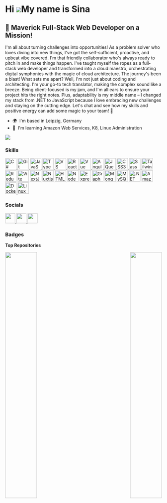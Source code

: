 # Hi ![](https://user-images.githubusercontent.com/18350557/176309783-0785949b-9127-417c-8b55-ab5a4333674e.gif)My name is Sina

## 🚀 Maverick Full-Stack Web Developer on a Mission!

I'm all about turning challenges into opportunities! As a problem solver who loves diving into new things, I've got the self-sufficient, proactive, and upbeat vibe covered. I'm that friendly collaborator who's always ready to pitch in and make things happen. I've taught myself the ropes as a full-stack web developer and transformed into a cloud maestro, orchestrating digital symphonies with the magic of cloud architecture. The journey's been a blast! What sets me apart? Well, I'm not just about coding and architecting. I'm your go-to tech translator, making the complex sound like a breeze. Being client-focused is my jam, and I'm all ears to ensure your project hits the right notes. Plus, adaptability is my middle name – I changed my stack from .NET to JavaScript because I love embracing new challenges and staying on the cutting edge. Let's chat and see how my skills and positive energy can add some magic to your team! 🚀

- 🌍  I'm based in Leipzig, Germany
- 🧠  I'm learning Amazon Web Services, K8, Linux Administration

<a href="https://www.github.com/shadbad" target="_blank" rel="noreferrer"><img
src="https://img.shields.io/github/followers/shadbad?logo=github&style=for-the-badge&color=0891b2&labelColor=1c1917" /></a>

### Skills

<p align="left">
      <a
        href="https://docs.microsoft.com/en-us/dotnet/csharp/"
        target="_blank"
        rel="noreferrer"
      >
        <img
          src="https://raw.githubusercontent.com/danielcranney/readme-generator/main/public/icons/skills/csharp-colored.svg"
          width="36"
          height="36"
          alt="C#"
        />
      </a>
      <a href="https://git-scm.com/" target="_blank" rel="noreferrer">
        <img
          src="https://raw.githubusercontent.com/danielcranney/readme-generator/main/public/icons/skills/git-colored.svg"
          width="36"
          height="36"
          alt="Git"
        />
      </a>
      <a
        href="https://developer.mozilla.org/en-US/docs/Web/JavaScript"
        target="_blank"
        rel="noreferrer"
      >
        <img
          src="https://raw.githubusercontent.com/danielcranney/readme-generator/main/public/icons/skills/javascript-colored.svg"
          width="36"
          height="36"
          alt="JavaScript"
        />
      </a>
      <a
        href="https://www.typescriptlang.org/"
        target="_blank"
        rel="noreferrer"
      >
        <img
          src="https://raw.githubusercontent.com/danielcranney/readme-generator/main/public/icons/skills/typescript-colored.svg"
          width="36"
          height="36"
          alt="TypeScript"
        />
      </a>
      <a href="https://code.visualstudio.com/" target="_blank" rel="noreferrer">
        <img
          src="https://raw.githubusercontent.com/danielcranney/readme-generator/main/public/icons/skills/visualstudiocode.svg"
          width="36"
          height="36"
          alt="VS Code"
        />
      </a>
      <a href="https://reactjs.org/" target="_blank" rel="noreferrer">
        <img
          src="https://raw.githubusercontent.com/danielcranney/readme-generator/main/public/icons/skills/react-colored.svg"
          width="36"
          height="36"
          alt="React"
        />
      </a>
      <a href="https://vuejs.org/" target="_blank" rel="noreferrer">
        <img
          src="https://raw.githubusercontent.com/danielcranney/readme-generator/main/public/icons/skills/vuejs-colored.svg"
          width="36"
          height="36"
          alt="Vue"
        />
      </a>
      <a href="https://angular.io/" target="_blank" rel="noreferrer">
        <img
          src="https://raw.githubusercontent.com/danielcranney/readme-generator/main/public/icons/skills/angularjs-colored.svg"
          width="36"
          height="36"
          alt="Angular"
        />
      </a>
      <a href="https://jquery.com/" target="_blank" rel="noreferrer">
        <img
          src="https://raw.githubusercontent.com/danielcranney/readme-generator/main/public/icons/skills/jquery-colored.svg"
          width="36"
          height="36"
          alt="JQuery"
        />
      </a>
      <a href="https://www.w3.org/TR/CSS/#css" target="_blank" rel="noreferrer">
        <img
          src="https://raw.githubusercontent.com/danielcranney/readme-generator/main/public/icons/skills/css3-colored.svg"
          width="36"
          height="36"
          alt="CSS3"
        />
      </a>
      <a href="https://sass-lang.com/" target="_blank" rel="noreferrer">
        <img
          src="https://raw.githubusercontent.com/danielcranney/readme-generator/main/public/icons/skills/sass-colored.svg"
          width="36"
          height="36"
          alt="Sass"
        />
      </a>
      <a href="https://tailwindcss.com/" target="_blank" rel="noreferrer">
        <img
          src="https://raw.githubusercontent.com/danielcranney/readme-generator/main/public/icons/skills/tailwindcss-colored.svg"
          width="36"
          height="36"
          alt="TailwindCSS"
        />
      </a>
      <a href="https://redux.js.org/" target="_blank" rel="noreferrer">
        <img
          src="https://raw.githubusercontent.com/danielcranney/readme-generator/main/public/icons/skills/redux-colored.svg"
          width="36"
          height="36"
          alt="Redux"
        />
      </a>
      <a href="https://vitejs.dev/" target="_blank" rel="noreferrer">
        <img
          src="https://raw.githubusercontent.com/danielcranney/readme-generator/main/public/icons/skills/vite-colored.svg"
          width="36"
          height="36"
          alt="Vite"
        />
      </a>
      <a href="https://nextjs.org/docs" target="_blank" rel="noreferrer">
        <img
          src="https://raw.githubusercontent.com/danielcranney/readme-generator/main/public/icons/skills/nextjs-colored-dark.svg"
          width="36"
          height="36"
          alt="NextJs"
        />
      </a>
      <a href="https://nuxtjs.org/" target="_blank" rel="noreferrer">
        <img
          src="https://raw.githubusercontent.com/danielcranney/readme-generator/main/public/icons/skills/nuxtjs-colored.svg"
          width="36"
          height="36"
          alt="Nuxtjs"
        /> </a
      ><a
        href="https://developer.mozilla.org/en-US/docs/Glossary/HTML5"
        target="_blank"
        rel="noreferrer"
      >
        <img
          src="https://raw.githubusercontent.com/danielcranney/readme-generator/main/public/icons/skills/html5-colored.svg"
          width="36"
          height="36"
          alt="HTML5"
        />
      </a>
      <a href="https://nodejs.org/en/" target="_blank" rel="noreferrer">
        <img
          src="https://raw.githubusercontent.com/danielcranney/readme-generator/main/public/icons/skills/nodejs-colored.svg"
          width="36"
          height="36"
          alt="NodeJS"
        />
      </a>
      <a href="https://expressjs.com/" target="_blank" rel="noreferrer">
        <img
          src="https://raw.githubusercontent.com/danielcranney/readme-generator/main/public/icons/skills/express-colored-dark.svg"
          width="36"
          height="36"
          alt="Express"
        />
      </a>
      <a href="https://graphql.org/" target="_blank" rel="noreferrer">
        <img
          src="https://raw.githubusercontent.com/danielcranney/readme-generator/main/public/icons/skills/graphql-colored.svg"
          width="36"
          height="36"
          alt="GraphQL"
        />
      </a>
      <a href="https://www.mongodb.com/" target="_blank" rel="noreferrer">
        <img
          src="https://raw.githubusercontent.com/danielcranney/readme-generator/main/public/icons/skills/mongodb-colored.svg"
          width="36"
          height="36"
          alt="MongoDB"
        />
      </a>
      <a href="https://www.mysql.com/" target="_blank" rel="noreferrer">
        <img
          src="https://raw.githubusercontent.com/danielcranney/readme-generator/main/public/icons/skills/mysql-colored.svg"
          width="36"
          height="36"
          alt="MySQL"
        /> </a
      ><a
        href="https://dotnet.microsoft.com/en-us/"
        target="_blank"
        rel="noreferrer"
      >
        <img
          src="https://raw.githubusercontent.com/danielcranney/readme-generator/main/public/icons/skills/dot-net-colored.svg"
          width="36"
          height="36"
          alt=".NET"
        />
      </a>
      <a href="https://aws.amazon.com" target="_blank" rel="noreferrer">
        <img
          src="https://raw.githubusercontent.com/danielcranney/readme-generator/main/public/icons/skills/aws-colored-dark.svg"
          width="36"
          height="36"
          alt="Amazon Web Services"
        />
      </a>
      <a href="https://www.docker.com/" target="_blank" rel="noreferrer">
        <img
          src="https://raw.githubusercontent.com/danielcranney/readme-generator/main/public/icons/skills/docker-colored.svg"
          width="36"
          height="36"
          alt="Docker"
        />
      </a>
      <a href="https://www.linux.org" target="_blank" rel="noreferrer">
        <img
          src="https://raw.githubusercontent.com/danielcranney/readme-generator/main/public/icons/skills/linux-colored.svg"
          width="36"
          height="36"
          alt="Linux"
        />
      </a>
    </p>

### Socials

<p align="left">
      <a href="https://www.github.com/shadbad" target="_blank" rel="noreferrer">
        <picture>
          <source
            media="(prefers-color-scheme: dark)"
            srcset="
              https://raw.githubusercontent.com/danielcranney/readme-generator/main/public/icons/socials/github-dark.svg
            "
          />
          <source
            media="(prefers-color-scheme: light)"
            srcset="
              https://raw.githubusercontent.com/danielcranney/readme-generator/main/public/icons/socials/github.svg
            "
          />
          <img
            src="https://raw.githubusercontent.com/danielcranney/readme-generator/main/public/icons/socials/github.svg"
            width="32"
            height="32"
          />
        </picture>
      </a>
      <a
        href="https://www.linkedin.com/in/sina-shadbad"
        target="_blank"
        rel="noreferrer"
      >
        <picture>
          <source
            media="(prefers-color-scheme: dark)"
            srcset="
              https://raw.githubusercontent.com/danielcranney/readme-generator/main/public/icons/socials/linkedin-dark.svg
            "
          />
          <source
            media="(prefers-color-scheme: light)"
            srcset="
              https://raw.githubusercontent.com/danielcranney/readme-generator/main/public/icons/socials/linkedin.svg
            "
          />
          <img
            src="https://raw.githubusercontent.com/danielcranney/readme-generator/main/public/icons/socials/linkedin.svg"
            width="32"
            height="32"
          />
        </picture>
      </a>
      <a href="https://www.x.com/SinaShadbad" target="_blank" rel="noreferrer">
        <picture>
          <source
            media="(prefers-color-scheme: dark)"
            srcset="
              https://raw.githubusercontent.com/danielcranney/readme-generator/main/public/icons/socials/twitter-dark.svg
            "
          />
          <source
            media="(prefers-color-scheme: light)"
            srcset="
              https://raw.githubusercontent.com/danielcranney/readme-generator/main/public/icons/socials/twitter.svg
            "
          />
          <img
            src="https://raw.githubusercontent.com/danielcranney/readme-generator/main/public/icons/socials/twitter.svg"
            width="32"
            height="32"
          />
        </picture>
      </a>
    </p>

### Badges

<b>Top Repositories</b>

<div width="100%" align="center">
      <a
        href="https://github.com/shadbad/react-based-shopify-craft-theme"
        align="left"
      >
        <img
          align="left"
          width="45%"
          src="https://github-readme-stats.vercel.app/api/pin/?username=shadbad&repo=react-based-shopify-craft-theme&title_color=0891b2&text_color=ffffff&icon_color=0891b2&bg_color=1c1917&hide_border=true&locale=en"
        />
      </a>
      <a href="https://github.com/shadbad/click-the-fox" align="right">
        <img
          align="right"
          width="45%"
          src="https://github-readme-stats.vercel.app/api/pin/?username=shadbad&repo=click-the-fox&title_color=0891b2&text_color=ffffff&icon_color=0891b2&bg_color=1c1917&hide_border=true&locale=en"
        />
      </a>
    </div>
